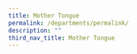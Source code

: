 ```yaml
---
title: Mother Tongue
permalink: /departments/permalink/
description: ""
third_nav_title: Mother Tongue
---
```



